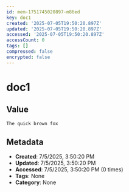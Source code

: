 ```yaml
---
id: mem-1751745020897-m86ed
key: doc1
created: '2025-07-05T19:50:20.897Z'
updated: '2025-07-05T19:50:20.897Z'
accessed: '2025-07-05T19:50:20.897Z'
accessCount: 0
tags: []
compressed: false
encrypted: false
---
```


# doc1

## Value

```
The quick brown fox
```

## Metadata

- **Created**: 7/5/2025, 3:50:20 PM
- **Updated**: 7/5/2025, 3:50:20 PM
- **Accessed**: 7/5/2025, 3:50:20 PM (0 times)
- **Tags**: None
- **Category**: None
